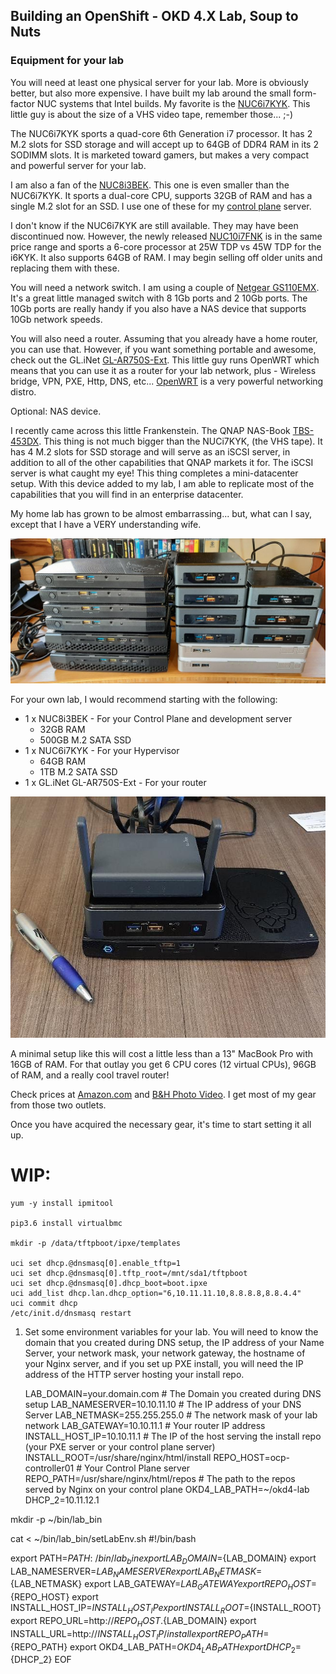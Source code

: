 ## Building an OpenShift - OKD 4.X Lab, Soup to Nuts



### Equipment for your lab

You will need at least one physical server for your lab.  More is obviously better, but also more expensive.  I have built my lab around the small form-factor NUC systems that Intel builds.  My favorite is the [NUC6i7KYK](https://ark.intel.com/content/www/us/en/ark/products/89187/intel-nuc-kit-nuc6i7kyk.html).  This little guy is about the size of a VHS video tape, remember those... ;-)

The NUC6i7KYK sports a quad-core 6th Generation i7 processor.  It has 2 M.2 slots for SSD storage and will accept up to 64GB of DDR4 RAM in its 2 SODIMM slots.  It is marketed toward gamers, but makes a very compact and powerful server for your lab.



I am also a fan of the [NUC8i3BEK](https://ark.intel.com/content/www/us/en/ark/products/126149/intel-nuc-kit-nuc8i3bek.html).  This one is even smaller than the NUC6i7KYK.  It sports a dual-core CPU, supports 32GB of RAM and has a single M.2 slot for an SSD.  I use one of these for my [control plane](pages/Control_Plane.md) server.

I don't know if the NUC6i7KYK are still available.  They may have been discontinued now.  However, the newly released [NUC10i7FNK](https://www.intel.com/content/www/us/en/products/boards-kits/nuc/kits/nuc10i7fnk.html) is in the same price range and sports a 6-core processor at 25W TDP vs 45W TDP for the i6KYK.  It also supports 64GB of RAM.  I may begin selling off older units and replacing them with these.

You will need a network switch.  I am using a couple of [Netgear GS110EMX](https://www.netgear.com/support/product/GS110EMX.aspx).  It's a great little managed switch with 8 1Gb ports and 2 10Gb ports.  The 10Gb ports are really handy if you also have a NAS device that supports 10Gb network speeds.  

You will also need a router.  Assuming that you already have a home router, you can use that.  However, if you want something portable and awesome, check out the GL.iNet [GL-AR750S-Ext](https://www.gl-inet.com/products/gl-ar750s/).  This little guy runs OpenWRT which means that you can use it as a router for your lab network, plus - Wireless bridge, VPN, PXE, Http, DNS, etc...  [OpenWRT](https://openwrt.org) is a very powerful networking distro.

Optional: NAS device.

I recently came across this little Frankenstein.  The QNAP NAS-Book [TBS-453DX](https://www.qnap.com/en-us/product/tbs-453dx).  This thing is not much bigger than the NUCi7KYK, (the VHS tape).  It has 4 M.2 slots for SSD storage and will serve as an iSCSI server, in addition to all of the other capabilities that QNAP markets it for.  The iSCSI server is what caught my eye!  This thing completes a mini-datacenter setup.  With this device added to my lab, I am able to replicate most of the capabilities that you will find in an enterprise datacenter.

My home lab has grown to be almost embarrassing...  but, what can I say, except that I have a VERY understanding wife.

![Picture of my home Lab - Yes, those are Looney Toons DVDs behind.](pages/images/MyLab.jpeg)

For your own lab, I would recommend starting with the following:

* 1 x NUC8i3BEK - For your Control Plane and development server
    * 32GB RAM
    * 500GB M.2 SATA SSD
* 1 x NUC6i7KYK - For your Hypervisor
    * 64GB RAM
    * 1TB M.2 SATA SSD
* 1 x GL.iNet GL-AR750S-Ext - For your router

![Picture of my Mini Lab setup.](pages/images/MiniLab.jpeg)

A minimal setup like this will cost a little less than a 13" MacBook Pro with 16GB of RAM.  For that outlay you get 6 CPU cores (12 virtual CPUs), 96GB of RAM, and a really cool travel router!

Check prices at [Amazon.com](https://www.amazon.com) and [B&H Photo Video](https://www.bhphotovideo.com).  I get most of my gear from those two outlets.

Once you have acquired the necessary gear, it's time to start setting it all up.

# WIP:



```
yum -y install ipmitool

pip3.6 install virtualbmc

mkdir -p /data/tftpboot/ipxe/templates

uci set dhcp.@dnsmasq[0].enable_tftp=1
uci set dhcp.@dnsmasq[0].tftp_root=/mnt/sda1/tftpboot
uci set dhcp.@dnsmasq[0].dhcp_boot=boot.ipxe
uci add_list dhcp.lan.dhcp_option="6,10.11.11.10,8.8.8.8,8.8.4.4"
uci commit dhcp
/etc/init.d/dnsmasq restart

```

1. Set some environment variables for your lab. You will need to know the domain that you created during DNS setup, the IP address of your Name Server, your network mask, your network gateway, the hostname of your Nginx server, and if you set up PXE install, you will need the IP address of the HTTP server hosting your install repo.

    LAB_DOMAIN=your.domain.com                # The Domain you created during DNS setup
    LAB_NAMESERVER=10.10.11.10                # The IP address of your DNS Server
    LAB_NETMASK=255.255.255.0                 # The network mask of your lab network
    LAB_GATEWAY=10.10.11.1                    # Your router IP address
    INSTALL_HOST_IP=10.10.11.1                # The IP of the host serving the install repo (your PXE server or your control plane server)
    INSTALL_ROOT=/usr/share/nginx/html/install
    REPO_HOST=ocp-controller01                # Your Control Plane server
    REPO_PATH=/usr/share/nginx/html/repos     # The path to the repos served by Nginx on your control plane
    OKD4_LAB_PATH=~/okd4-lab
    DHCP_2=10.11.12.1

mkdir -p ~/bin/lab_bin

cat <<EOF > ~/bin/lab_bin/setLabEnv.sh
#!/bin/bash

export PATH=${PATH}:~/bin/lab_bin
export LAB_DOMAIN=${LAB_DOMAIN}
export LAB_NAMESERVER=${LAB_NAMESERVER}
export LAB_NETMASK=${LAB_NETMASK}
export LAB_GATEWAY=${LAB_GATEWAY}
export REPO_HOST=${REPO_HOST}
export INSTALL_HOST_IP=${INSTALL_HOST_IP}
export INSTALL_ROOT=${INSTALL_ROOT}
export REPO_URL=http://${REPO_HOST}.${LAB_DOMAIN}
export INSTALL_URL=http://${INSTALL_HOST_IP}/install
export REPO_PATH=${REPO_PATH}
export OKD4_LAB_PATH=${OKD4_LAB_PATH}
export DHCP_2=${DHCP_2}
EOF


